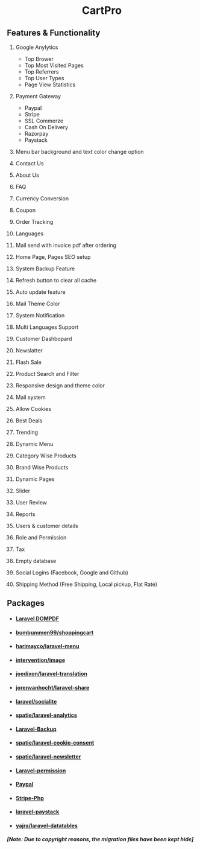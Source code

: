 <div align='center'>

# CartPro
</div>

## Features & Functionality
1. Google Anylytics
    - Top Brower
    - Top Most Visited Pages
    - Top Referrers
    - Top User Types
    - Page View Statistics

2. Payment Gateway 
    - Paypal
    - Stripe
    - SSL Commerze
    - Cash On Delivery
    - Razorpay
    - Paystack
    
3. Menu bar background and text color change option
4. Contact Us
5. About Us
6. FAQ
7. Currency Conversion
8. Coupon
9. Order Tracking
10. Languages
11. Mail send with invoice pdf after ordering
12. Home Page, Pages SEO setup
13. System Backup Feature
14. Refresh button to clear all cache
15. Auto update feature
16. Mail Theme Color
17. System Notification
18. Multi Languages Support 
19. Customer Dashbopard
20. Newslatter
21. Flash Sale
22. Product Search and Filter
23. Responsive design and theme color
24. Mail system
25. Allow Cookies
26. Best Deals
27. Trending
28. Dynamic Menu
29. Category Wise Products
30. Brand Wise Products
31. Dynamic Pages
32. Slider
33. User Review
34. Reports
35. Users & customer details
36. Role and Permission
37. Tax
38. Empty database
39. Social Logins (Facebook, Google and Github)
40. Shipping Method (Free Shipping, Local pickup, Flat Rate)


## Packages
- #### [Laravel DOMPDF](https://github.com/barryvdh/laravel-dompdf)


- #### [bumbummen99/shoppingcart](https://packagist.org/packages/bumbummen99/shoppingcart)

- #### [harimayco/laravel-menu](https://packagist.org/packages/harimayco/laravel-menu)

- #### [intervention/image](https://image.intervention.io/v2)

- #### [joedixon/laravel-translation](https://github.com/joedixon/laravel-translation)

- #### [jorenvanhocht/laravel-share](https://packagist.org/packages/jorenvanhocht/laravel-share)

- #### [laravel/socialite](https://packagist.org/packages/laravel/socialite)

- #### [spatie/laravel-analytics](https://github.com/spatie/laravel-analytics)

- #### [Laravel-Backup](https://spatie.be/docs/laravel-backup/v8/introduction)

- #### [spatie/laravel-cookie-consent](https://github.com/spatie/laravel-cookie-consent)

- #### [spatie/laravel-newsletter](https://github.com/spatie/laravel-newsletter)

- #### [Laravel-permission](https://spatie.be/docs/laravel-permission/v5/introduction)

- #### [Paypal](https://github.com/srmklive/laravel-paypal)

- #### [Stripe-Php](https://github.com/stripe/stripe-php)

- #### [laravel-paystack](https://github.com/unicodeveloper/laravel-paystack)

- #### [yajra/laravel-datatables](https://yajrabox.com/docs/laravel-datatables/master/installation)


##### <p>[Note:  Due to copyright reasons, the migration files have been kept hide]</p>

